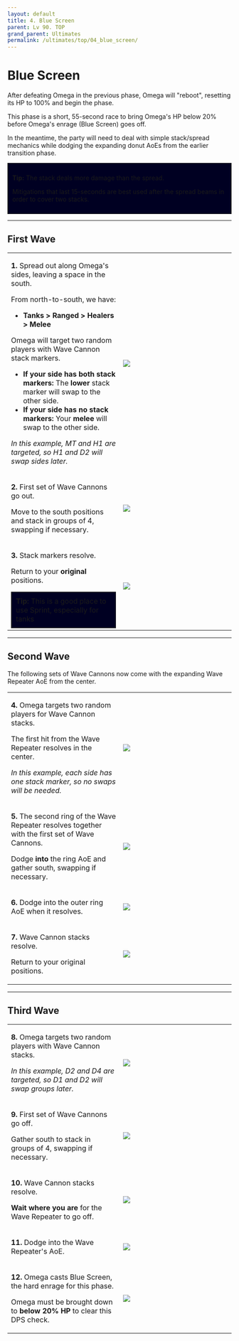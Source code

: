 ```yaml
---
layout: default
title: 4. Blue Screen
parent: Lv 90. TOP
grand_parent: Ultimates
permalink: /ultimates/top/04_blue_screen/
---
```


# Blue Screen

After defeating Omega in the previous phase, Omega will "reboot", resetting its HP to 100% and begin the phase.

This phase is a short, 55-second race to bring Omega's HP below 20% before Omega's enrage (Blue Screen) goes off.

In the meantime, the party will need to deal with simple stack/spread mechanics while dodging the expanding donut AoEs from the earlier transition phase.

<div style="background-color: #002 ; padding: 10px; border: 1px solid;">
<p><b>Tip:</b> The stack deals more damage than the spread.</p><p>Mitigations that last 15-seconds are best used after the spread beams in order to cover two stacks.</p></div>

---

## First Wave

<table>
  <tr>
    <td width="50%"><p><b>1.</b> Spread out along Omega's sides, leaving a space in the south.</p><p>From north-to-south, we have:</p><ul><li><b>Tanks > Ranged > Healers > Melee</b></li></ul><p>Omega will target two random players with Wave Cannon stack markers.</p><ul><li><b>If your side has both stack markers:</b> The <b>lower</b> stack marker will swap to the other side.</li><li><b>If your side has no stack markers:</b> Your <b>melee</b> will swap to the other side.</li></ul><p><em>In this example, MT and H1 are targeted, so H1 and D2 will swap sides later.</em></p></td>
    <td><img src="../images/04_blue_screen/blue_screen_1_1.jpg"></td>
  </tr>
  <tr>
    <td><p><b>2.</b> First set of Wave Cannons go out.</p><p>Move to the south positions and stack in groups of 4, swapping if necessary.</p></td>
    <td><img src="../images/04_blue_screen/blue_screen_1_2.jpg"></td>
  </tr>
  <tr>
    <td><p><b>3.</b> Stack markers resolve.</p><p>Return to your <b>original</b> positions.</p>
    <div style="background-color: #002 ; padding: 10px; border: 1px solid;">
    <b>Tip:</b> This is a good place to use Sprint, especially for tanks</div></td>
    <td><img src="../images/04_blue_screen/blue_screen_1_3.jpg"></td>
  </tr>
</table>

---

## Second Wave

The following sets of Wave Cannons now come with the expanding Wave Repeater AoE from the center.

<table>
  <tr>
    <td width="50%"><p><b>4.</b> Omega targets two random players for Wave Cannon stacks.</p><p>The first hit from the Wave Repeater resolves in the center.</p><p><em>In this example, each side has one stack marker, so no swaps will be needed.</em></p></td>
    <td><img src="../images/04_blue_screen/blue_screen_2_1.jpg"></td>
  </tr>
  <tr>
    <td><p><b>5.</b> The second ring of the Wave Repeater resolves together with the first set of Wave Cannons.</p><p>Dodge <b>into</b> the ring AoE and gather south, swapping if necessary.</p></td>
    <td><img src="../images/04_blue_screen/blue_screen_2_2.jpg"></td>
  </tr>
  <tr>
    <td><p><b>6.</b> Dodge into the outer ring AoE when it resolves.</p></td>
    <td><img src="../images/04_blue_screen/blue_screen_2_3.jpg"></td>
  </tr>
  <tr>
    <td><p><b>7.</b> Wave Cannon stacks resolve.</p><p>Return to your original positions.</p></td>
    <td><img src="../images/04_blue_screen/blue_screen_2_4.jpg"></td>
  </tr>
</table>

---

## Third Wave

<table>
  <tr>
    <td width="50%"><p><b>8.</b> Omega targets two random players with Wave Cannon stacks.</p><p><em>In this example, D2 and D4 are targeted, so D1 and D2 will swap groups later.</em></p></td>
    <td><img src="../images/04_blue_screen/blue_screen_3_1.jpg"></td>
  </tr>
  <tr>
    <td><p><b>9.</b> First set of Wave Cannons go off.</p><p>Gather south to stack in groups of 4, swapping if necessary.</p></td>
    <td><img src="../images/04_blue_screen/blue_screen_3_2.jpg"></td>
  </tr>
  <tr>
    <td><p><b>10.</b> Wave Cannon stacks resolve.</p><p><b>Wait where you are</b> for the Wave Repeater to go off.</p></td>
    <td><img src="../images/04_blue_screen/blue_screen_3_3.jpg"></td>
  </tr>
  <tr>
    <td><p><b>11.</b> Dodge into the Wave Repeater's AoE.</p></td>
    <td><img src="../images/04_blue_screen/blue_screen_3_4.jpg"></td>
  </tr>
  <tr>
    <td><p><b>12.</b> Omega casts Blue Screen, the hard enrage for this phase.</p><p>Omega must be brought down to <b>below 20% HP</b> to clear this DPS check.</p></td>
    <td><img src="../images/04_blue_screen/blue_screen_3_5.jpg"></td>
  </tr>
</table>

